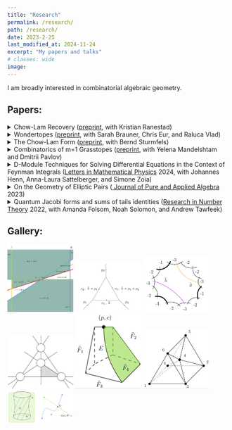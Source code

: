 ```yaml
---
title: "Research"
permalink: /research/
path: /research/
date: 2023-2-25
last_modified_at: 2024-11-24
excerpt: "My papers and talks"
# classes: wide
image:
---
```

I am broadly interested in combinatorial algebraic geometry.

## Papers: 

<details>
<summary>Chow-Lam Recovery (<a href = "https://arxiv.org/abs/2412.02691">preprint</a>, with Kristian Ranestad)</summary>
<hr>
We explore the extend to which a subvariety of the Grassmannian can be uniquely recovered from its Chow-Lam form. Unlike the classical case of Chow forms for projective varieties, this is not always possible, and we provide several interesting families of counter-examples.
<hr>.
</details>

<!---![](/assets/images/grasstopes.png)--->

<!---<img src="/assets/images/grasstopes.png" width="150">  -->
<details>
<summary>Wondertopes (<a href = "https://arxiv.org/abs/2403.04610">preprint</a>, with Sarah Brauner, Chris Eur, and Raluca Vlad)</summary>
<hr>
We provide a new type of positive geometry called a wondertope (wonderful polytope). It is constructed by pulling back an open region of a hyperplane arrangement to the wonderful compatification of the arrangement, then taking the Euclidean closure.
<hr>
</details>

<details>
<summary>The Chow-Lam Form (<a href = "https://arxiv.org/abs/2401.10795">preprint</a>, with Bernd Sturmfels)</summary>
<hr>
We introduce the Chow-Lam form for subvarieties of the Grassmannian, generalizing the classical Chow form. This gives us universal formulas for projections between Grassmannians and their branch loci.
<hr>
</details>

<details>
<summary> 
Combinatorics of m=1 Grasstopes (<a href = "https://arxiv.org/abs/2307.09603">preprint</a>, with Yelena Mandelshtam and Dmitrii Pavlov) </summary>

<hr>
Grasstopes are a generalization of amplituhedra. Building on work of Karp and Williams on the m=1 amplituhedron, we show that m=1 Grasstopes consist of regions of a hyperplane arrangement characterized by a sign condition. 
<hr>
</details>


<!---<img src="/assets/images/feynman.png" width="150"> -->

<details>
<summary> 
D-Module Techniques for Solving Differential Equations in the Context of Feynman Integrals (<a href = "https://link.springer.com/article/10.1007/s11005-024-01835-7">Letters in Mathematical Physics</a> 2024, with Johannes Henn, Anna-Laura Sattelberger, and Simone Zoia) </summary>

<hr>
We use D-module methods to construct series solutions to linear differential equations appearing in the context of Feynman integrals. 
<hr>
<!---In particular, we implement an algorithm due to Saito, Sturmfels, and Takayama to compute canonical series solutions of regular holonomic D-ideals, and compare them to asymptotic series derived from the respective Fuchsian systems.--->
</details>


<!---<img src="/assets/images/elliptic.png" width="150"> -->

<details>
<summary>
On the Geometry of Elliptic Pairs (<a href = "https://www.sciencedirect.com/science/article/pii/S0022404923000063"> Journal of Pure and Applied Algebra </a> 2023) </summary>

<hr>
In this paper we classify toric elliptic pairs of Picard number two. These elliptic pairs are used to construct examples of surfaces whose pseudo-effective cone is non-polyhedral for a set of primes of positive density, and, assuming the generalized Riemann hypothesis, polyhedral for a set of primes of positive density.  
<hr>
</details>

<!---<img src="/assets/images/modular.png" width="150"> -->

<details>
<summary>Quantum Jacobi forms and sums of tails identities (<a href = "https://www.researchgate.net/publication/357040393_Quantum_Jacobi_forms_and_sums_of_tails_identities">Research in Number Theory</a> 2022, with Amanda Folsom, Noah Solomon, and Andrew Tawfeek)</summary>
<hr>
We discover new examples of hypergeometric series which are quantum Jacobi forms, i.e. satisfy a modular transformation property up to an analytic error term.
<hr>
</details>

## Gallery:
<a href="https://arxiv.org/abs/2307.09603"><img src="/assets/images/grasstopes.png" width="150"></a>
<a href = "https://arxiv.org/abs/2303.11105"><img src="/assets/images/feynman.png" width="150"></a>
<a href = "https://arxiv.org/abs/2204.02971"><img src="/assets/images/elliptic.png" width="150"></a>
<a href = "https://arxiv.org/abs/2403.04610"><img src="/assets/images/m05.png" width="150"></a>
<a href = "https://arxiv.org/abs/2403.04610"><img src="/assets/images/pyramid.png" width="150"></a>
<a href = "https://arxiv.org/abs/2403.04610"><img src="/assets/images/schlegel.png" width="150"></a>
<a href = "https://arxiv.org/abs/2412.02691"><img src="/assets/images/quadric.png" width="150"></a>

<!--## Talks: 
* D-modules and applications to Feynman Integrals, IAS Amplitudes seminar
* D-modules and applications to Feynman integrals, Technische Universität München (TUM)
* The Geometry of Elliptic Pairs, MPI Nonlinear Algebra Seminar
* Quantum Jacobi forms and sums of tails identities, JMM 2021-->



